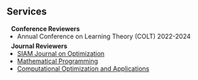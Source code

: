 ## Services
<h4 style="margin:0 10px 0;">Conference Reviewers</h4>

<ul style="margin:0 0 5px;">
  <li><autocolor>Annual Conference on Learning Theory (COLT) 2022-2024</autocolor></li>
</ul>


<h4 style="margin:0 10px 0;">Journal Reviewers</h4>

<ul style="margin:0 0 20px;">
  <li><a href="https://www.siam.org/publications/journals/siam-journal-on-optimization-siopt"><autocolor>SIAM Journal on Optimization</autocolor></a></li>
  <li><a href="https://link.springer.com/journal/10107"><autocolor>Mathematical Programming</autocolor></a></li>
  <li><a href="https://link.springer.com/journal/10589"><autocolor>Computational Optimization and Applications</autocolor></a></li>
</ul>
